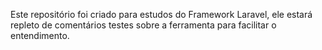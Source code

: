 Este repositório foi criado para estudos do Framework Laravel, ele estará repleto de comentários testes sobre a ferramenta para facilitar o entendimento.